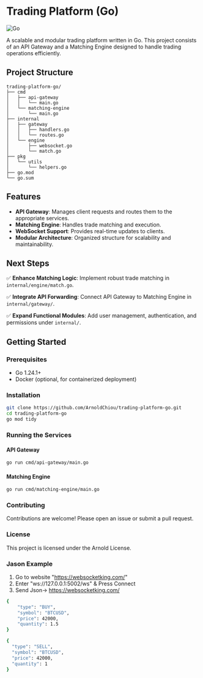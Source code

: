 # Trading Platform (Go)

![Go](https://img.shields.io/badge/Go-1.24-blue)

A scalable and modular trading platform written in Go. This project consists of an API Gateway and a Matching Engine designed to handle trading operations efficiently.

## Project Structure

```
trading-platform-go/
├── cmd
│   ├── api-gateway
│   │   └── main.go
│   └── matching-engine
│       └── main.go
├── internal
│   ├── gateway
│   │   ├── handlers.go
│   │   └── routes.go
│   └── engine
│       ├── websocket.go
│       └── match.go
├── pkg
│   └── utils
│       └── helpers.go
├── go.mod
└── go.sum
```

## Features

- **API Gateway**: Manages client requests and routes them to the appropriate services.
- **Matching Engine**: Handles trade matching and execution.
- **WebSocket Support**: Provides real-time updates to clients.
- **Modular Architecture**: Organized structure for scalability and maintainability.

## Next Steps

✅ **Enhance Matching Logic**: Implement robust trade matching in `internal/engine/match.go`.

✅ **Integrate API Forwarding**: Connect API Gateway to Matching Engine in `internal/gateway/`.

✅ **Expand Functional Modules**: Add user management, authentication, and permissions under `internal/`.

## Getting Started

### Prerequisites
- Go 1.24.1+
- Docker (optional, for containerized deployment)

### Installation

```sh
git clone https://github.com/ArnoldChiou/trading-platform-go.git
cd trading-platform-go
go mod tidy
```

### Running the Services

#### API Gateway
```sh
go run cmd/api-gateway/main.go
```

#### Matching Engine
```sh
go run cmd/matching-engine/main.go
```

### Contributing
Contributions are welcome! Please open an issue or submit a pull request.

### License
This project is licensed under the Arnold License.

### Jason Example
1. Go to website "https://websocketking.com/"
2. Enter "ws://127.0.0.1:5002/ws" & Press Connect
3. Send Json-> https://websocketking.com/
```sh
{
	"type": "BUY",
	"symbol": "BTCUSD",
	"price": 42000,
	"quantity": 1.5
}
```
```sh
{
  "type": "SELL",
  "symbol": "BTCUSD",
  "price": 42000,
  "quantity": 1
}
```
